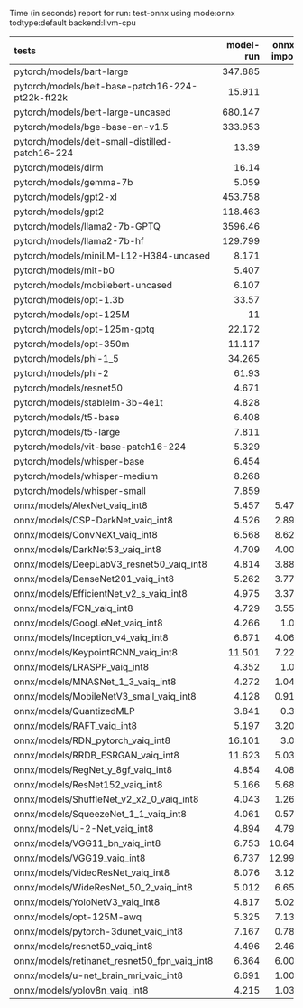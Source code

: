 Time (in seconds) report for run: test-onnx using mode:onnx todtype:default backend:llvm-cpu

| tests                                            |   model-run |   onnx-import |   torch-mlir |   iree-compile |   inference |
|:-------------------------------------------------|------------:|--------------:|-------------:|---------------:|------------:|
| pytorch/models/bart-large                        |     347.885 |         0     |            0 |          0     |       0     |
| pytorch/models/beit-base-patch16-224-pt22k-ft22k |      15.911 |         0     |            0 |          0     |       0     |
| pytorch/models/bert-large-uncased                |     680.147 |         0     |            0 |          0     |       0     |
| pytorch/models/bge-base-en-v1.5                  |     333.953 |         0     |            0 |          0     |       0     |
| pytorch/models/deit-small-distilled-patch16-224  |      13.39  |         0     |            0 |          0     |       0     |
| pytorch/models/dlrm                              |      16.14  |         0     |            0 |          0     |       0     |
| pytorch/models/gemma-7b                          |       5.059 |         0     |            0 |          0     |       0     |
| pytorch/models/gpt2-xl                           |     453.758 |         0     |            0 |          0     |       0     |
| pytorch/models/gpt2                              |     118.463 |         0     |            0 |          0     |       0     |
| pytorch/models/llama2-7b-GPTQ                    |    3596.46  |         0     |            0 |          0     |       0     |
| pytorch/models/llama2-7b-hf                      |     129.799 |         0     |            0 |          0     |       0     |
| pytorch/models/miniLM-L12-H384-uncased           |       8.171 |         0     |            0 |          0     |       0     |
| pytorch/models/mit-b0                            |       5.407 |         0     |            0 |          0     |       0     |
| pytorch/models/mobilebert-uncased                |       6.107 |         0     |            0 |          0     |       0     |
| pytorch/models/opt-1.3b                          |      33.57  |         0     |            0 |          0     |       0     |
| pytorch/models/opt-125M                          |      11     |         0     |            0 |          0     |       0     |
| pytorch/models/opt-125m-gptq                     |      22.172 |         0     |            0 |          0     |       0     |
| pytorch/models/opt-350m                          |      11.117 |         0     |            0 |          0     |       0     |
| pytorch/models/phi-1_5                           |      34.265 |         0     |            0 |          0     |       0     |
| pytorch/models/phi-2                             |      61.93  |         0     |            0 |          0     |       0     |
| pytorch/models/resnet50                          |       4.671 |         0     |            0 |          0     |       0     |
| pytorch/models/stablelm-3b-4e1t                  |       4.828 |         0     |            0 |          0     |       0     |
| pytorch/models/t5-base                           |       6.408 |         0     |            0 |          0     |       0     |
| pytorch/models/t5-large                          |       7.811 |         0     |            0 |          0     |       0     |
| pytorch/models/vit-base-patch16-224              |       5.329 |         0     |            0 |          0     |       0     |
| pytorch/models/whisper-base                      |       6.454 |         0     |            0 |          0     |       0     |
| pytorch/models/whisper-medium                    |       8.268 |         0     |            0 |          0     |       0     |
| pytorch/models/whisper-small                     |       7.859 |         0     |            0 |          0     |       0     |
| onnx/models/AlexNet_vaiq_int8                    |       5.457 |         5.474 |            0 |          4.729 |       0.065 |
| onnx/models/CSP-DarkNet_vaiq_int8                |       4.526 |         2.899 |            0 |         11.697 |       0.063 |
| onnx/models/ConvNeXt_vaiq_int8                   |       6.568 |         8.624 |            0 |         13.265 |       0     |
| onnx/models/DarkNet53_vaiq_int8                  |       4.709 |         4.002 |            0 |          9.87  |       0.054 |
| onnx/models/DeepLabV3_resnet50_vaiq_int8         |       4.814 |         3.889 |            0 |         10.73  |       0.051 |
| onnx/models/DenseNet201_vaiq_int8                |       5.262 |         3.771 |            0 |         33.951 |       0.057 |
| onnx/models/EfficientNet_v2_s_vaiq_int8          |       4.975 |         3.374 |            0 |         25.265 |       0.053 |
| onnx/models/FCN_vaiq_int8                        |       4.729 |         3.557 |            0 |          9.494 |       0.051 |
| onnx/models/GoogLeNet_vaiq_int8                  |       4.266 |         1.09  |            0 |         12.569 |       0.053 |
| onnx/models/Inception_v4_vaiq_int8               |       6.671 |         4.069 |            0 |         19.033 |       0.051 |
| onnx/models/KeypointRCNN_vaiq_int8               |      11.501 |         7.223 |            0 |          1.574 |       0     |
| onnx/models/LRASPP_vaiq_int8                     |       4.352 |         1.07  |            0 |         13.639 |       0.053 |
| onnx/models/MNASNet_1_3_vaiq_int8                |       4.272 |         1.049 |            0 |         10.019 |       0.052 |
| onnx/models/MobileNetV3_small_vaiq_int8          |       4.128 |         0.919 |            0 |         11.51  |       0.052 |
| onnx/models/QuantizedMLP                         |       3.841 |         0.39  |            0 |          0.84  |       0.049 |
| onnx/models/RAFT_vaiq_int8                       |       5.197 |         3.206 |            0 |          7.886 |       0     |
| onnx/models/RDN_pytorch_vaiq_int8                |      16.101 |         3.02  |            0 |         14.017 |       0.057 |
| onnx/models/RRDB_ESRGAN_vaiq_int8                |      11.623 |         5.037 |            0 |         41.605 |       0.054 |
| onnx/models/RegNet_y_8gf_vaiq_int8               |       4.854 |         4.087 |            0 |         13.224 |       0.054 |
| onnx/models/ResNet152_vaiq_int8                  |       5.166 |         5.681 |            0 |         19.105 |       0.051 |
| onnx/models/ShuffleNet_v2_x2_0_vaiq_int8         |       4.043 |         1.269 |            0 |          8.204 |       0.052 |
| onnx/models/SqueezeNet_1_1_vaiq_int8             |       4.061 |         0.577 |            0 |          5.666 |       0.052 |
| onnx/models/U-2-Net_vaiq_int8                    |       4.894 |         4.793 |            0 |         17.104 |       0     |
| onnx/models/VGG11_bn_vaiq_int8                   |       6.753 |        10.645 |            0 |          7.477 |       0.062 |
| onnx/models/VGG19_vaiq_int8                      |       6.737 |        12.996 |            0 |          8.599 |       0.057 |
| onnx/models/VideoResNet_vaiq_int8                |       8.076 |         3.126 |            0 |          5.12  |       0.057 |
| onnx/models/WideResNet_50_2_vaiq_int8            |       5.012 |         6.653 |            0 |         10.309 |       0.058 |
| onnx/models/YoloNetV3_vaiq_int8                  |       4.817 |         5.021 |            0 |          9.91  |       0.053 |
| onnx/models/opt-125M-awq                         |       5.325 |         7.132 |            0 |          7.726 |       0     |
| onnx/models/pytorch-3dunet_vaiq_int8             |       7.167 |         0.789 |            0 |          5.09  |       0.052 |
| onnx/models/resnet50_vaiq_int8                   |       4.496 |         2.463 |            0 |          8.928 |       0.055 |
| onnx/models/retinanet_resnet50_fpn_vaiq_int8     |       6.364 |         6.009 |            0 |          1.338 |       0     |
| onnx/models/u-net_brain_mri_vaiq_int8            |       6.691 |         1.008 |            0 |          5.481 |       0.056 |
| onnx/models/yolov8n_vaiq_int8                    |       4.215 |         1.037 |            0 |         12.783 |       0.052 |
